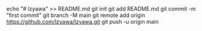 echo "# lzyawa" >> README.md
git init
git add README.md
git commit -m "first commit"
git branch -M main
git remote add origin https://github.com/lzyawa/lzyawa.git
git push -u origin main
